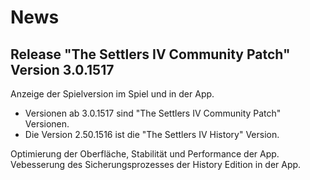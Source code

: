 # News
## Release "The Settlers IV Community Patch" Version 3.0.1517 

Anzeige der Spielversion im Spiel und in der App. 
- Versionen ab 3.0.1517 sind "The Settlers IV Community Patch" Versionen.
- Die Version 2.50.1516 ist die "The Settlers IV History" Version.

Optimierung der Oberfläche, Stabilität und Performance der App.  
Vebesserung des Sicherungsprozesses der History Edition in der App.  
